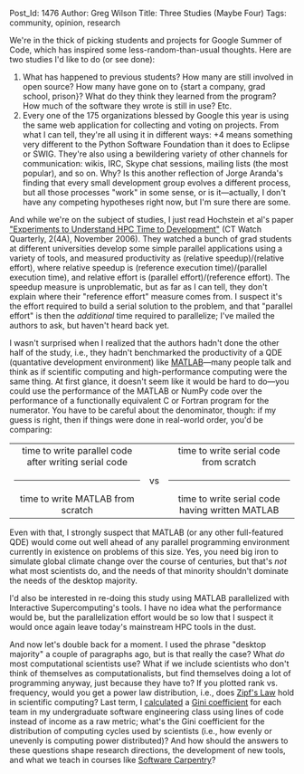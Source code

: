 Post_Id: 1476
Author: Greg Wilson
Title: Three Studies (Maybe Four)
Tags: community, opinion, research

<p>We're in the thick of picking students and projects for Google Summer of Code, which has inspired some less-random-than-usual thoughts.  Here are two studies I'd like to do (or see done):</p>
<ol>
<li>What has happened to previous students?  How many are still involved in open source?  How many have gone on to {start a company, grad school, prison}?  What do they think they learned from the program?  How much of the software they wrote is still in use?  Etc.</li>
<li>Every one of the 175 organizations blessed by Google this year is using the same web application for collecting and voting on projects.  From what I can tell, they're all using it in different ways: +4 means something very different to the Python Software Foundation than it does to Eclipse or SWIG.  They're also using a bewildering variety of other channels for communication: wikis, IRC, Skype chat sessions, mailing lists (the most popular), and so on.  Why?  Is this another reflection of Jorge Aranda's finding that every small development group evolves a different process, but all those processes "work" in some sense, or is it&mdash;actually, I don't have any competing hypotheses right now, but I'm sure there are some.</li>
</ol>
<p>And while we're on the subject of studies, I just read Hochstein et al's paper <a href="http://www.ctwatch.org/quarterly/pdf/ctwatchquarterly-8.pdf">"Experiments to Understand HPC Time to Development"</a> (CT Watch Quarterly, 2(4A), November 2006).  They watched a bunch of grad students at different universities develop some simple parallel applications using a variety of tools, and measured productivity as (relative speedup)/(relative effort), where relative speedup is (reference execution time)/(parallel execution time), and relative effort is (parallel effort)/(reference effort).  The speedup measure is unproblematic, but as far as I can tell, they don't explain where their "reference effort" measure comes from.  I suspect it's the effort required to build a serial solution to the problem, and that "parallel effort" is then the <em>additional</em> time required to parallelize; I've mailed the authors to ask, but haven't heard back yet.</p>
<p>I wasn't surprised when I realized that the authors hadn't done the other half of the study, i.e., they hadn't benchmarked the productivity of a QDE (quantative development environment) like <a href="http://www.mathworks.com">MATLAB</a>&mdash;many people talk and think as if scientific computing and high-performance computing were the same thing.  At first glance, it doesn't seem like it would be hard to do&mdash;you could use the performance of the MATLAB or NumPy code over the performance of a functionally equivalent C or Fortran program for the numerator.  You have to be careful about the denominator, though: if my guess is right, then if things were done in real-world order, you'd be comparing:</p>
<table>
<tr>
<td align="center">time to write parallel code after writing serial code</td>
<td valign="center"></td>
<td align="center">time to write serial code from scratch</td>
</tr>
<tr>
<td>
<hr /></td>
<td valign="center">vs</td>
<td>
<hr /></td>
</tr>
<tr>
<td align="center">time to write MATLAB from scratch</td>
<td valign="center"></td>
<td align="center">time to write serial code having written MATLAB</td>
</tr>
</table>
<p>Even with that, I strongly suspect that MATLAB (or any other full-featured QDE) would come out well ahead of any parallel programming environment currently in existence on problems of this size.  Yes, you need big iron to simulate global climate change over the course of centuries, but that's <em>not</em> what most scientists do, and the needs of that minority shouldn't dominate the needs of the desktop majority.</p>
<p>I'd also be interested in re-doing this study using MATLAB parallelized with Interactive Supercomputing's tools.  I have no idea what the performance would be, but the parallelization effort would be so low that I suspect it would once again leave today's mainstream HPC tools in the dust.</p>
<p>And now let's double back for a moment.  I used the phrase "desktop majority" a couple of paragraphs ago, but is that really the case?  What <em>do</em> most computational scientists use?  What if we include scientists who don't think of themselves as computationalists, but find themselves doing a lot of programming anyway, just because they have to?  If you plotted rank vs. frequency, would you get a power law distribution, i.e., does <a href="http://en.wikipedia.org/wiki/Zipf's_law">Zipf's Law</a> hold in scientific computing?  Last term, I <a href="http://pyre.third-bit.com/blog/archives/1173.html">calculated</a> a <a href="http://en.wikipedia.org/wiki/Gini_coefficient">Gini coefficient</a> for each team in my undergraduate software engineering class using lines of code instead of income as a raw metric; what's the Gini coefficient for the distribution of computing cycles used by scientists (i.e., how evenly or unevenly is computing power distributed)?  And how should the answers to these questions shape research directions, the development of new tools, and what we teach in courses like <a href="http://swc.scipy.org">Software Carpentry</a>?</p>
